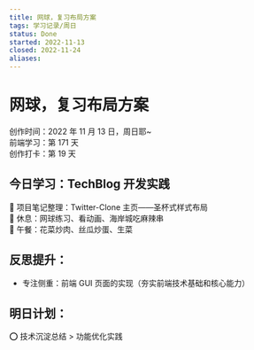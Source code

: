 ```yaml
---
title: 网球，复习布局方案
tags: 学习记录/周日
status: Done
started: 2022-11-13
closed: 2022-11-24
aliases: 
---
```

# 网球，复习布局方案
创作时间：2022 年 11 月 13 日，周日耶~  
前端学习：第 171 天  
创作打卡：第 19 天
## 今日学习：TechBlog 开发实践
🫰 项目笔记整理：Twitter-Clone 主页——圣杯式样式布局  
🫰 休息：网球练习、看动画、海岸城吃麻辣串  
🫰 午餐：花菜炒肉、丝瓜炒蛋、生菜
## 反思提升：
- 专注侧重：前端 GUI 页面的实现（夯实前端技术基础和核心能力）
## 明日计划：
⭕ 技术沉淀总结 > 功能优化实践
